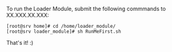 To run the Loader Module, submit the following commmands to XX.XXX.XX.XXX:

	[root@srv home]# cd /home/loader_module/
	[root@srv loader_module]# sh RunMeFirst.sh

That's it! :)

